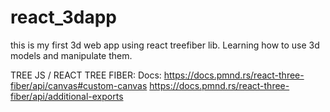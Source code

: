 # react_3dapp
this is my first 3d web app using react treefiber lib. Learning how to use 3d models and manipulate them.

TREE JS / REACT TREE FIBER:
Docs: 
https://docs.pmnd.rs/react-three-fiber/api/canvas#custom-canvas
https://docs.pmnd.rs/react-three-fiber/api/additional-exports

